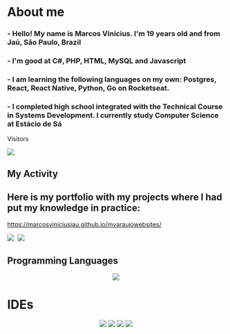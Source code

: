 # About me
 ### - Hello! My name is Marcos Vinicius. I'm 19 years old and from Jaú, São Paulo, Brazil
 ### - I'm good at C#, PHP, HTML, MySQL and Javascript
 ### - I am learning the following languages ​​on my own: Postgres, React, React Native, Python, Go on Rocketseat.
 ### - I completed high school integrated with the Technical Course in Systems Development.  I currently study Computer Science at Estácio de Sá
 
<div align="start">
<p>Visitors</p>
 <img align="center" src="https://profile-counter.glitch.me/{marcosvinciusjau}/count.svg" />
</div>

## My Activity

## Here is my portfolio with my projects where I had put my knowledge in practice:

https://marcosviniciusjau.github.io/mvaraujowebsites/

<kbd align="center">
 <img src="https://github-readme-streak-stats-five-lac.vercel.app?user=marcosviniciusjau&theme=merko&card_width=1000&background=161b22&stroke=393f48&border=161b22&exclude_days=Sun%2CSat"/>
 <img src="https://github-readme-stats.vercel.app/api/top-langs/?username=marcosviniciusjau&layout=donut&bg_color=161b22&border_color=393f48&theme=merko&card_width=950&langs_count=5"/>
</kbd>

## 
## Programming Languages

<p align="center">
    <img src="https://skillicons.dev/icons?i=cs,css,html,js,php,py,java,dotnet,react,typescript,nodejs,next,tailwind&perline=4" />
</p>
                                                                               
# IDEs
                                                                               
<p align='center'>
  <a href="https://dev.mysql.com/downloads/">
 <img src="https://skillicons.dev/icons?i=mysql"/></a>
    <a href="https://visualstudio.microsoft.com/pt-br/downloads/">
    <img src="https://skillicons.dev/icons?i=visualstudio"/></a>
    <a href="https://visualstudio.microsoft.com/pt-br/downloads/">
   <a href="https://www.adobe.com/br/products/photoshop.html"/>
    <img src="https://skillicons.dev/icons?i=ps"/></a>
    <img src="https://skillicons.dev/icons?i=vscode"/></a>

</p>
